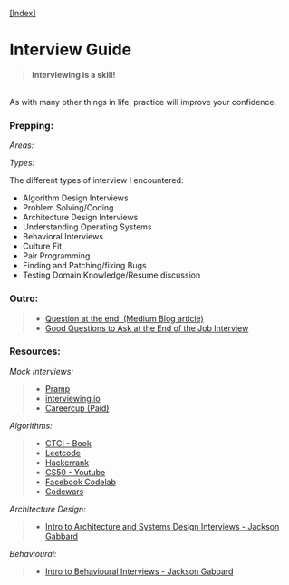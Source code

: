 [[Index]](https://github.com/anicksaha/leetcode/blob/master/index.md)

# Interview Guide

> __Interviewing is a skill!__
<br>
As with many other things in life, practice will improve your confidence.

### Prepping:
_Areas:_



_Types:_

The different types of interview I encountered:

- Algorithm Design Interviews
- Problem Solving/Coding
- Architecture Design Interviews
- Understanding Operating Systems
- Behavioral Interviews
- Culture Fit
- Pair Programming
- Finding and Patching/fixing Bugs
- Testing Domain Knowledge/Resume discussion

### Outro:
> - [Question at the end! (Medium Blog article)](https://medium.freecodecamp.org/vital-questions-to-ask-an-interviewer-bonus-question-at-the-end-264bc2caff8d)
> - [Good Questions to Ask at the End of the Job Interview](https://biginterview.com/blog/2011/08/best-questions-to-ask-end-interview.html)

### Resources:

_Mock Interviews:_
> - [Pramp](https://www.pramp.com/)
> - [interviewing.io](https://interviewing.io/)
> - [Careercup (Paid)](https://careercup.com/interview)

 _Algorithms:_
> - [CTCI - Book](https://www.amazon.com/Cracking-Coding-Interview-Programming-Questions/dp/0984782850/ref=sr_1_1?s=books&ie=UTF8&qid=1506042558&sr=1-1&keywords=cracking+the+code+interview)
> - [Leetcode](http://leetcode.com/)
> - [Hackerrank](https://www.hackerrank.com/)
> - [CS50 - Youtube](https://www.youtube.com/user/cs50tv)
> - [Facebook Codelab](https://codelab.interviewbit.com/)
> - [Codewars](https://www.codewars.com/)

_Architecture Design:_
> - [ Intro to Architecture and Systems Design Interviews - Jackson Gabbard](https://www.youtube.com/watch?v=ZgdS0EUmn70)

_Behavioural:_
> - [Intro to Behavioural Interviews - Jackson Gabbard](https://www.youtube.com/watch?v=PJKYqLP6MRE)




